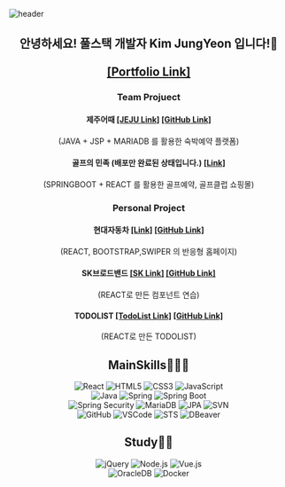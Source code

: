 ![header](https://capsule-render.vercel.app/api?type=Waving&color=87CEEB&height=200&section=header&text=Welcome!&fontColor=333333&fontSize=90)

<h2 align="center">안녕하세요! 풀스택 개발자 Kim JungYeon 입니다!👋 
<br/>
<br/>
  <a href="https://jungyeonprotfolio.netlify.app/">[Portfolio Link]</a>
  <br/>
</h2>


<h3 align="center">Team Projuect</h3>

<h4 align="center">제주어때 
  <a href="http://jeju.imfreepass.com/">[JEJU Link]</a>
  <a href="https://github.com/jungyeon53/semiJeju">[GitHub Link]</a>
</h4>
<p align="center">
(JAVA + JSP + MARIADB 를 활용한 숙박예약 플랫폼)
</p>

<h4 align="center">골프의 민족 (배포만 완료된 상태입니다.)
  <a href="http://54.180.101.194/">[Link]</a>
</h4>
<p align="center">
(SPRINGBOOT + REACT 를 활용한 골프예약, 골프클럽 쇼핑몰)
</p>

<h3 align="center">Personal Project</h3>

<h4 align="center">현대자동차
  <a href="https://hyundaicar.netlify.app/">[Link]</a>
  <a href="https://github.com/jungyeon53/hyundaicar">[GitHub Link]</a>
</h4>
<p align="center">
(REACT, BOOTSTRAP,SWIPER 의 반응형 홈페이지)
</p>

<h4 align="center">SK브로드밴드
  <a href="https://skbro.netlify.app/">[SK Link]</a>
  <a href="https://github.com/jungyeon53/skReact">[GitHub Link]</a>
</h4>
<p align="center">
(REACT로 만든 컴포넌트 연습)
</p>

<h4 align="center">TODOLIST
  <a href="https://jytodolist.netlify.app/">[TodoList Link]</a>
  <a href="https://github.com/jungyeon53/Todo-App">[GitHub Link]</a>
</h4>
<p align="center">(REACT로 만든 TODOLIST)
</p>

<h2 align="center">MainSkills👩🏻‍💻
<br/>
</h2>
<div align="center">
  <img alt="React" src="https://img.shields.io/badge/React-61DAFB?&style=for-the-badge&logo=React&logoColor=white"/>
  <img alt="HTML5" src="https://img.shields.io/badge/HTML5-E34F26?&style=for-the-badge&logo=HTML5&logoColor=white"/>
  <img alt="CSS3" src="https://img.shields.io/badge/CSS3-1572B6?&style=for-the-badge&logo=CSS3&logoColor=white"/>
  <img alt="JavaScript" src="https://img.shields.io/badge/JavaScript-F7DF1E?&style=for-the-badge&logo=JavaScript&logoColor=white"/>
  <br/>
  <img alt="Java" src="https://img.shields.io/badge/Java-007396?style=flat-square&logo=Java&logoColor=white"/>
  <img alt="Spring" src="https://img.shields.io/badge/Spring-6DB33F?&style=for-the-badge&logo=Spring&logoColor=white"/>
  <img alt="Spring Boot" src="https://img.shields.io/badge/Spring_Boot-6DB33F?&style=for-the-badge&logo=Spring&logoColor=white"/>
  <br/>
  <img alt="Spring Security" src="https://img.shields.io/badge/Spring_Security-6DB33F?&style=for-the-badge&logo=Spring&logoColor=white"/>
  <img alt="MariaDB" src="https://img.shields.io/badge/MariaDB-003545?&style=for-the-badge&logo=MariaDB&logoColor=white"/>
  <img alt="JPA" src="https://img.shields.io/badge/JPA-6600CC?&style=for-the-badge&logo=Java&logoColor=white"/>
  <img alt="SVN" src="https://img.shields.io/badge/SVN-809CC9?&style=for-the-badge&logo=Subversion&logoColor=white"/>
  <br/>
  <img alt="GitHub" src="https://img.shields.io/badge/GitHub-181717?&style=for-the-badge&logo=GitHub&logoColor=white"/>
  <img alt="VSCode" src="https://img.shields.io/badge/VS_Code-007ACC?&style=for-the-badge&logo=Visual%20Studio%20Code&logoColor=white"/>
  <img alt="STS" src="https://img.shields.io/badge/STS-7D42DA?&style=for-the-badge&logo=Eclipse%20IDE&logoColor=white"/>
  <img alt="DBeaver" src="https://img.shields.io/badge/DBeaver-000000?&style=for-the-badge&logo=DBeaver&logoColor=white"/>
</div>

<h2 align="center">Study👩🏻
<br/>
</h2>
<div align="center">
  <img alt="jQuery" src="https://img.shields.io/badge/jQuery-0769AD?&style=for-the-badge&logo=jQuery&logoColor=white"/>
  <img alt="Node.js" src="https://img.shields.io/badge/Node.js-339933?&style=for-the-badge&logo=Node.js&logoColor=white"/>
  <img alt="Vue.js" src="https://img.shields.io/badge/Vue.js-4FC08D?&style=for-the-badge&logo=Vue.js&logoColor=white"/>
  <br/>
  <img alt="OracleDB" src="https://img.shields.io/badge/Oracle_DB-F80000?&style=for-the-badge&logo=Oracle&logoColor=white"/>
  <img alt="Docker" src="https://img.shields.io/badge/Docker-2496ED?&style=for-the-badge&logo=Docker&logoColor=white"/>
</div>




